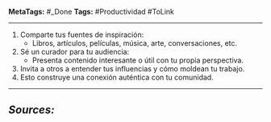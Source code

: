 **MetaTags:** #_Done
**Tags:** #Productividad  #ToLink 
- - -
1. Comparte tus fuentes de inspiración:
   - Libros, artículos, películas, música, arte, conversaciones, etc.
2. Sé un curador para tu audiencia:
   - Presenta contenido interesante o útil con tu propia perspectiva.
3. Invita a otros a entender tus influencias y cómo moldean tu trabajo.
4. Esto construye una conexión auténtica con tu comunidad.

- - - 
## ***Sources:***